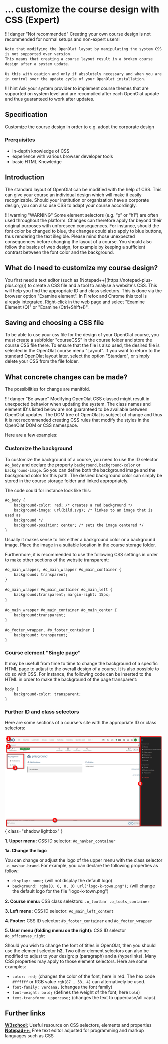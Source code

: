 # ... customize the course design with CSS (Expert)

!!! danger "Not recommended"
	Creating your own course design is not recommended for normal setups and non-expert users! 
	
	Note that modifying the OpenOlat layout by manipulating the system CSS is not supported over version. 
	This means that creating a course layout result in a broken course design after a system update. 
	
	Us this with caution and only if absolutely necessary and when you are in control over the update cycle of your OpenOlat installation. 
	
!!! hint
	Ask your system provider to implement course themes that are supported on system level 
	and are recompiled after each OpenOlat update and thus guaranteed to work after updates.
	

## Specification

Customize the course design in order to e.g. adopt the corporate design

### Prerquisites

  * in-depth knowledge of CSS
  * experience with various browser developer tools
  * basic HTML Knowledge

## Introduction

The standard layout of OpenOlat can be modified with the help of CSS. This can
give your course an individual design which will make it easily recognizable.
Should your institution or organization have a corporate design, you can also
use CSS to adapt your course accordingly.

!!! warning "WARNING"
	Some element selectors (e.g. “p” or “h1”) are often used throughout the
	platform. Changes can therefore apply far beyond their original purposes with
	unforeseen consequences. For instance, should the font color be changed to
	blue, the changes could also apply to blue buttons, thus rendering the text
	illegible. Please mind those unexpected consequences before changing the
	layout of a course. You should also follow the basics of web design, for
	example by keeping a sufficient contrast between the font color and the
	background.


## What do I need to customize my course design?

You first need a text editor (such as [Notepad++](https://notepad-plus-
plus.org/)) to create a CSS file and a tool to analyse a website's CSS. This
will help you find the appropriate ID and class selectors. This is done via
the browser option "Examine element". In Firefox and Chrome this tool is
already integrated. Right-click in the web page and select "Examine Element
(Q)" or "Examine (Ctrl+Shift+I)".

## Saving and choosing a CSS file

To be able to use your css file for the design of your OpenOlat course, you
must create a subfolder "courseCSS" in the course folder and store the course
CSS file there. To ensure that the file is also used, the desired file is
selected in the OpenOlat course menu "Layout". If you want to return to the
standard OpenOlat layout later, select the option "Standard", or simply delete
your CSS from the file folder.

## What concrete changes can be made?

The possibilities for change are manifold. 

!!! danger "Be aware"
	Modifying OpenOlat CSS classed might result in unexpected behavior when updating the
	system. The class names and element ID's listed below are not guaranteed to be available
	between OpenOlat updates. The DOM tree of OpenOlat is subject of change and thus it is 
	not recommended creating CSS rules that modify the styles in the OpenOlat DOM or CSS namespace. 

Here are a few examples:

### Customize the background

To customize the background of a course, you need to use the ID selector
`#o_body` and declare the property `background`, `background-color` or
`background-image`. So you can define both the background image and the
background color for this path. The desired background color can simply be
stored in the course storage folder and linked appropriately.

The code could for instance look like this:  
  
	#o_body {  
		background-color: red; /* creates a red background */  
		background-image: url(bild.svg); /* linkes to an image that is used as
		background */  
		background-position: center; /* sets the image centered */  
	}

Usually it makes sense to link either a background color or a background
image. Place the image in a suitable location in the course storage folder.

Furthermore, it is recommended to use the following CSS settings in order to
make other sections of the website transparent:

	#o_main_wrapper, #o_main_wrapper #o_main_container {  
		background: transparent;  
	}
	
	#o_main_wrapper #o_main_container #o_main_left {  
		background:transparent; margin-right: 15px;  
	}
	
	#o_main_wrapper #o_main_container #o_main_center {  
		background:transparent;  
	}
	
	#o_footer_wrapper, #o_footer_container {  
		background: transparent;  
	}

  

### Course element "Single page"  

It may be usefull from time to time to change the background of a specific
HTML page to adjust to the overall design of a course. It is also possible to
do so with CSS. For instance, the following code can be inserted to the HTML
in order to make the background of the page transparent:  
  
	body {  
		background-color: transparent;  
	}

### Further ID and class selectors

Here are some sections of a course's site with the appropriate ID or class
selectors:

![](assets/css_structure.png){ class="shadow lightbox" }  

 **1\. Upper menu:** CSS ID selector: `#o_navbar_container`

 **1a. Change the logo**  

You can change or adjust the logo of the upper menu with the class selector
`.o_navbar-brand`. For example, you can declare the following properties as
follow:

  * `display: none;` (will not display the default logo)
  * `background: rgba(0, 0, 0, 0) url("logo-k-town.png");` (will change the default logo for the file "logo-k-town.png")

 **2\. Course menu:** CSS class selektors: `.o_toolbar .o_tools_container`

 **3\. Left menu:** CSS ID selector: `#o_main_left_content`

 **4\. Footer:** CSS ID selector: `#o_footer_container` and `#o_footer_wrapper`

 **5\. User menu (folding menu on the right):** CSS ID selector `#o_offcanvas_right`

  

Should you wish to change the font of titles in OpenOlat, then you should use
the element selector **h2**. Two other element selectors can also be modified
to adjust to your design: **p** (paragraph) and **a** (hyperlinks). Many CSS
properties may apply to those element selectors. Here are some examples:

  *  `color: red;` (changes the color of the font, here in red. The hex code `#ffffff` or RGB value `rgb(87 , 53, 4)` can alternatively be used.
  *  `font-family: verdana;` (changes the font family)  
  *  `font-weight: bold;` (defines the weight of the font, here `bold`)  
  *  `text-transform: uppercase;` (changes the text to uppercase/all caps)  

## Further links

 **[W3school:](http://www.w3schools.com/css/default.asp)** Useful resource on
CSS selectors, elements and properties  
 **[Notepad++:](https://notepad-plus-plus.org/)** Free text editor adjusted
for programming and markup languages such as CSS
